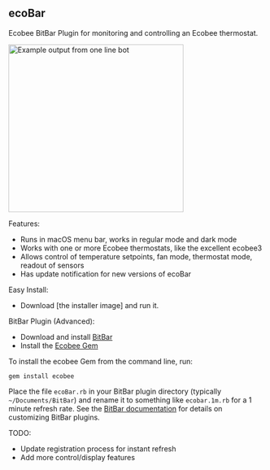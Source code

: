 ecoBar
---
Ecobee BitBar Plugin for monitoring and controlling an Ecobee thermostat.

<img src="https://raw.githubusercontent.com/robzr/ecobar/master/images/screenshot.png" 
  alt="Example output from one line bot" width=344 height=330>

Features:
- Runs in macOS menu bar, works in regular mode and dark mode
- Works with one or more Ecobee thermostats, like the excellent ecobee3
- Allows control of temperature setpoints, fan mode, thermostat mode, readout of sensors
- Has update notification for new versions of ecoBar

Easy Install:
- Download [the installer image] and run it.

BitBar Plugin (Advanced):
- Download and install [BitBar](http://getbitbar.com)
- Install the [Ecobee Gem](https://rubygems.org/gems/ecobee)

To install the ecobee Gem from the command line, run:
```
gem install ecobee
```

Place the file `ecoBar.rb` in your BitBar plugin directory (typically `~/Documents/BitBar`) and rename it to something like `ecobar.1m.rb` for a 1 minute refresh rate. See the [BitBar documentation](https://github.com/matryer/bitbar/blob/master/README.md) for details on customizing BitBar plugins.

TODO:
- Update registration process for instant refresh
- Add more control/display features
